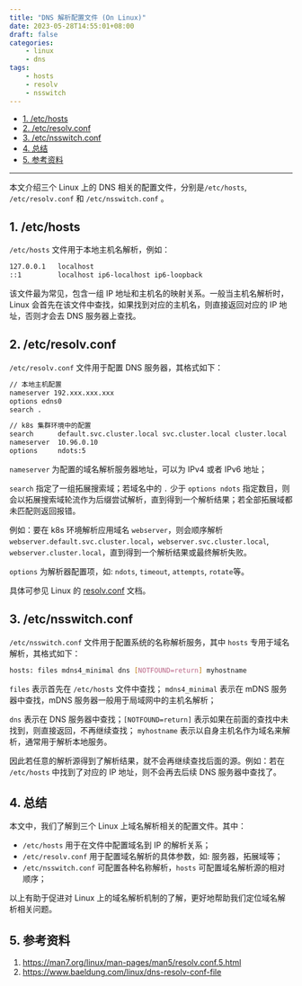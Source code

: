 ```yaml
---
title: "DNS 解析配置文件 (On Linux)"
date: 2023-05-28T14:55:01+08:00
draft: false
categories:
    - linux
    - dns
tags:
    - hosts
    - resolv
    - nsswitch
---
```


- [1. /etc/hosts](#1-etchosts)
- [2. /etc/resolv.conf](#2-etcresolvconf)
- [3. /etc/nsswitch.conf](#3-etcnsswitchconf)
- [4. 总结](#4-总结)
- [5. 参考资料](#5-参考资料)

----


本文介绍三个 Linux 上的 DNS 相关的配置文件，分别是`/etc/hosts`, `/etc/resolv.conf` 和 `/etc/nsswitch.conf` 。

## 1. /etc/hosts

`/etc/hosts` 文件用于本地主机名解析，例如：

```bash
127.0.0.1	localhost
::1		    localhost ip6-localhost ip6-loopback
```

该文件最为常见，包含一组 IP 地址和主机名的映射关系。一般当主机名解析时，Linux 会首先在该文件中查找，如果找到对应的主机名，则直接返回对应的 IP 地址，否则才会去 DNS 服务器上查找。

## 2. /etc/resolv.conf

`/etc/resolv.conf` 文件用于配置 DNS 服务器，其格式如下：

```bash
// 本地主机配置
nameserver 192.xxx.xxx.xxx
options edns0
search .

// k8s 集群环境中的配置 
search      default.svc.cluster.local svc.cluster.local cluster.local
nameserver  10.96.0.10
options     ndots:5
```

`nameserver` 为配置的域名解析服务器地址，可以为 IPv4 或者 IPv6 地址；

`search` 指定了一组拓展搜索域；若域名中的 `.` 少于 `options ndots` 指定数目，则会以拓展搜索域轮流作为后缀尝试解析，直到得到一个解析结果；若全部拓展域都未匹配则返回报错。

例如：要在 k8s 环境解析应用域名 `webserver`，则会顺序解析 `webserver.default.svc.cluster.local`，`webserver.svc.cluster.local`, `webserver.cluster.local`，直到得到一个解析结果或最终解析失败。

`options` 为解析器配置项，如: `ndots`, `timeout`, `attempts`, `rotate`等。

具体可参见 Linux 的 [resolv.conf](https://man7.org/linux/man-pages/man5/resolv.conf.5.html) 文档。

## 3. /etc/nsswitch.conf

`/etc/nsswitch.conf` 文件用于配置系统的名称解析服务，其中 `hosts` 专用于域名解析，其格式如下：

```bash
hosts: files mdns4_minimal dns [NOTFOUND=return] myhostname
``` 

`files` 表示首先在 `/etc/hosts` 文件中查找；
`mdns4_minimal` 表示在 mDNS 服务器中查找，mDNS 服务器一般用于局域网中的主机名解析；

`dns` 表示在 DNS 服务器中查找；`[NOTFOUND=return]` 表示如果在前面的查找中未找到，则直接返回，不再继续查找；
`myhostname` 表示以自身主机名作为域名来解析，通常用于解析本地服务。

因此若任意的解析源得到了解析结果，就不会再继续查找后面的源。例如：若在 `/etc/hosts` 中找到了对应的 IP 地址，则不会再去后续 DNS 服务器中查找了。

## 4. 总结 

本文中，我们了解到三个 Linux 上域名解析相关的配置文件。其中：
* `/etc/hosts` 用于在文件中配置域名到 IP 的解析关系；
* `/etc/resolv.conf` 用于配置域名解析的具体参数，如: 服务器，拓展域等；
* `/etc/nsswitch.conf` 可配置各种名称解析，`hosts` 可配置域名解析源的相对顺序；

以上有助于促进对 Linux 上的域名解析机制的了解，更好地帮助我们定位域名解析相关问题。

## 5. 参考资料

1. https://man7.org/linux/man-pages/man5/resolv.conf.5.html
2. https://www.baeldung.com/linux/dns-resolv-conf-file
